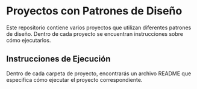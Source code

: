 # Proyectos con Patrones de Diseño

Este repositorio contiene varios proyectos que utilizan diferentes patrones de diseño. Dentro de cada proyecto se encuentran instrucciones sobre cómo ejecutarlos.

## Instrucciones de Ejecución

Dentro de cada carpeta de proyecto, encontrarás un archivo README que especifica cómo ejecutar el proyecto correspondiente.
